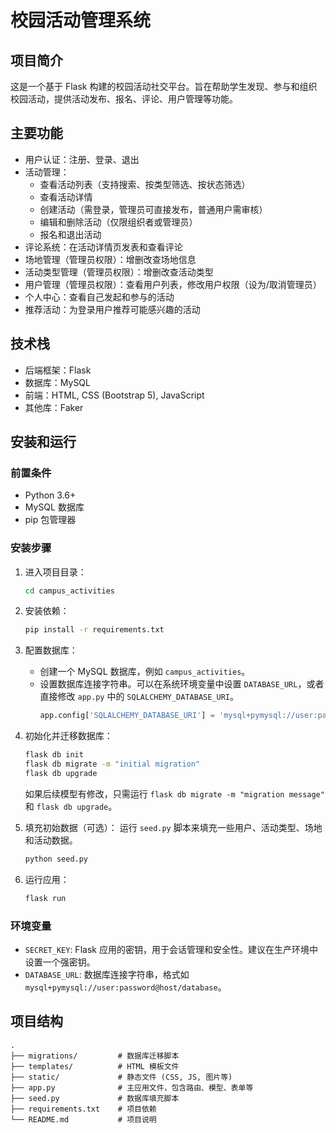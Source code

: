 # 校园活动管理系统

## 项目简介

这是一个基于 Flask 构建的校园活动社交平台。旨在帮助学生发现、参与和组织校园活动，提供活动发布、报名、评论、用户管理等功能。

## 主要功能

- 用户认证：注册、登录、退出
- 活动管理：
  - 查看活动列表（支持搜索、按类型筛选、按状态筛选）
  - 查看活动详情
  - 创建活动（需登录，管理员可直接发布，普通用户需审核）
  - 编辑和删除活动（仅限组织者或管理员）
  - 报名和退出活动
- 评论系统：在活动详情页发表和查看评论
- 场地管理（管理员权限）：增删改查场地信息
- 活动类型管理（管理员权限）：增删改查活动类型
- 用户管理（管理员权限）：查看用户列表，修改用户权限（设为/取消管理员）
- 个人中心：查看自己发起和参与的活动
- 推荐活动：为登录用户推荐可能感兴趣的活动

## 技术栈

- 后端框架：Flask
- 数据库：MySQL
- 前端：HTML, CSS (Bootstrap 5), JavaScript
- 其他库：Faker

## 安装和运行

### 前置条件

- Python 3.6+
- MySQL 数据库
- pip 包管理器

### 安装步骤

1. 进入项目目录：
   ```bash
   cd campus_activities
   ```

2. 安装依赖：
   ```bash
   pip install -r requirements.txt
   ```

3. 配置数据库：
   - 创建一个 MySQL 数据库，例如 `campus_activities`。
   - 设置数据库连接字符串。可以在系统环境变量中设置 `DATABASE_URL`，或者直接修改 `app.py` 中的 `SQLALCHEMY_DATABASE_URI`。
     ```python
     app.config['SQLALCHEMY_DATABASE_URI'] = 'mysql+pymysql://user:password@host/campus_activities'
     ```

4. 初始化并迁移数据库：
   ```bash
   flask db init
   flask db migrate -m "initial migration"
   flask db upgrade
   ```
   如果后续模型有修改，只需运行 `flask db migrate -m "migration message"` 和 `flask db upgrade`。

5. 填充初始数据（可选）：
   运行 `seed.py` 脚本来填充一些用户、活动类型、场地和活动数据。
   ```bash
   python seed.py
   ```

6. 运行应用：
   ```bash
   flask run
   ```

### 环境变量

- `SECRET_KEY`: Flask 应用的密钥，用于会话管理和安全性。建议在生产环境中设置一个强密钥。
- `DATABASE_URL`: 数据库连接字符串，格式如 `mysql+pymysql://user:password@host/database`。

## 项目结构

```
.  
├── migrations/         # 数据库迁移脚本
├── templates/          # HTML 模板文件
├── static/             # 静态文件 (CSS, JS, 图片等)
├── app.py              # 主应用文件，包含路由、模型、表单等
├── seed.py             # 数据库填充脚本
├── requirements.txt    # 项目依赖
└── README.md           # 项目说明
```
